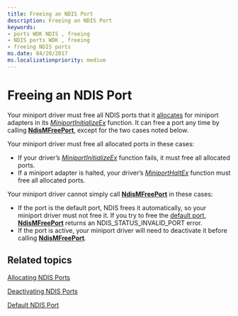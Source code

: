 ```yaml
---
title: Freeing an NDIS Port
description: Freeing an NDIS Port
keywords:
- ports WDK NDIS , freeing
- NDIS ports WDK , freeing
- freeing NDIS ports
ms.date: 04/20/2017
ms.localizationpriority: medium
---
```


# Freeing an NDIS Port





Your miniport driver must free all NDIS ports that it [allocates](allocating-an-ndis-port.md) for miniport adapters in its [*MiniportInitializeEx*](/windows-hardware/drivers/ddi/ndis/nc-ndis-miniport_initialize) function. It can free a port any time by calling [**NdisMFreePort**](/windows-hardware/drivers/ddi/ndis/nf-ndis-ndismfreeport), except for the two cases noted below.

Your miniport driver must free all allocated ports in these cases:

-   If your driver’s [*MiniportInitializeEx*](/windows-hardware/drivers/ddi/ndis/nc-ndis-miniport_initialize) function fails, it must free all allocated ports.
-   If a miniport adapter is halted, your driver’s [*MiniportHaltEx*](/windows-hardware/drivers/ddi/ndis/nc-ndis-miniport_halt) function must free all allocated ports.

Your miniport driver cannot simply call [**NdisMFreePort**](/windows-hardware/drivers/ddi/ndis/nf-ndis-ndismfreeport) in these cases:

-   If the port is the default port, NDIS frees it automatically, so your miniport driver must not free it. If you try to free the [default port](default-ndis-port.md), [**NdisMFreePort**](/windows-hardware/drivers/ddi/ndis/nf-ndis-ndismfreeport) returns an NDIS\_STATUS\_INVALID\_PORT error.
-   If the port is active, your miniport driver will need to deactivate it before calling [**NdisMFreePort**](/windows-hardware/drivers/ddi/ndis/nf-ndis-ndismfreeport).

## Related topics


[Allocating NDIS Ports](allocating-an-ndis-port.md)

[Deactivating NDIS Ports](deactivating-an-ndis-port.md)

[Default NDIS Port](default-ndis-port.md)

 

